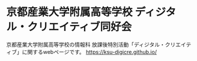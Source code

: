# 京都産業大学附属高等学校 ディジタル・クリエイティブ同好会
京都産業大学附属高等学校の情報科 放課後特別活動「ディジタル・クリエイティブ」に関するwebページです。
https://ksu-digicre.github.io/
